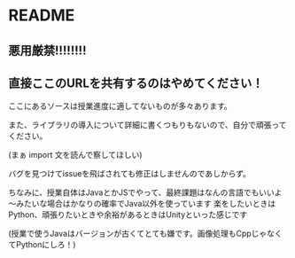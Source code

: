 # README

## 悪用厳禁!!!!!!!!
## 直接ここのURLを共有するのはやめてください！

ここにあるソースは授業進度に適してないものが多々あります。

また、ライブラリの導入について詳細に書くつもりもないので、自分で頑張ってください。

(まぁ import 文を読んで察してほしい)

バグを見つけてissueを飛ばされても修正はしませんのであしからず。

ちなみに、授業自体はJavaとかJSでやって、最終課題はなんの言語でもいいよ～みたいな場合はかなりの確率でJava以外を使っています
楽をしたいときはPython、頑張りたいときや余裕があるときはUnityといった感じです

(授業で使うJavaはバージョンが古くてとても嫌です。画像処理もCppじゃなくてPythonにしろ！)

